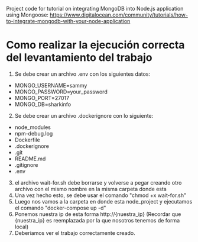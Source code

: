 Project code for tutorial on integrating MongoDB into Node.js application using Mongoose: https://www.digitalocean.com/community/tutorials/how-to-integrate-mongodb-with-your-node-application

# Como realizar la ejecución correcta del levantamiento del trabajo
1. Se debe crear un archivo .env con los siguientes datos:
- MONGO_USERNAME=sammy
- MONGO_PASSWORD=your_password
- MONGO_PORT=27017
- MONGO_DB=sharkinfo
2. Se debe crear un archivo .dockerignore con lo siguiente:
- node_modules
- npm-debug.log
- Dockerfile
- .dockerignore
- .git
- README.md
- .gitignore
- .env
3. el archivo wait-for.sh debe borrarse y volverse a pegar creando otro archivo con el mismo nombre en la misma carpeta donde esta
4. Una vez hecho esto, se debe usar el comando "chmod +x wait-for.sh"
5. Luego nos vamos a la carpeta en donde esta node_project y ejecutamos el comando "docker-compose up -d"
6. Ponemos nuestra ip de esta forma http://{nuestra_ip}  (Recordar que {nuestra_ip} es reemplazada por la que nosotros tenemos de forma local)
7. Deberiamos ver el trabajo correctamente creado.
